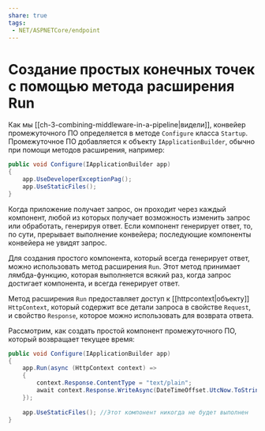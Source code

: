 ```yaml
---
share: true
tags:
 - NET/ASPNETCore/endpoint
---
```

# Создание простых конечных точек с помощью метода расширения Run
Как мы [[ch-3-combining-middleware-in-a-pipeline|видели]], конвейер промежуточного ПО определяется в методе `Configure` класса `Startup`. Промежуточное ПО добавляется к объекту `IApplicationBuilder`, обычно при помощи методов расширения, например:
```csharp
public void Configure(IApplicationBuilder app)
{
	app.UseDeveloperExceptionPag();
	app.UseStaticFiles();
}
```
Когда приложение получает запрос, он проходит через каждый компонент, любой из которых получает возможность изменить запрос или обработать, генерируя ответ. Если компонент генерирует ответ, то, по сути, прерывает выполнение конвейера; последующие компоненты конвейера не увидят запрос.

Для создания простого компонента, который всегда генерирует ответ, можно использовать метод расширения `Run`. Этот метод принимает лямбда-функцию, которая выполняется всякий раз, когда запрос достигает компонента, и всегда генерирует ответ.

Метод расширения `Run` предоставляет доступ к [[httpcontext|объекту]] `HttpContext`, который содержит все детали запроса в свойстве `Request`, и свойство `Response`, которое можно использовать для возврата ответа.

Рассмотрим, как создать простой компонент промежуточного ПО, который возвращает текущее время:
```csharp
public void Configure(IApplicationBuilder app)
{
	app.Run(async (HttpContext context) =>
	{
		context.Response.ContentType = "text/plain";
		await context.Response.WriteAsync(DateTimeOffset.UtcNow.ToString());
	});
	
	app.UseStaticFiles(); //Этот компонент никогда не будет выполнен
}
```

